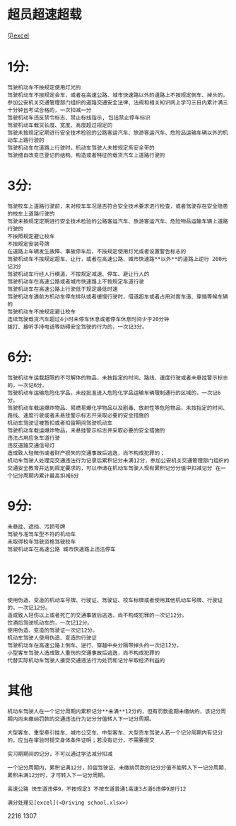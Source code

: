 # 超员超速超载
见[excel](<Driving school.xlsx>)

# 1分:   
	驾驶机动车不按规定使用灯光的  
	驾驶机动车不按规定会车，或者在高速公路、城市快速路以外的道路上不按规定倒车、掉头的，  
	参加公安机关交通管理部门组织的道路交通安全法律、法规和相关知识网上学习三日内累计满三十分钟且考试合格的，一次扣减一分  
	驾驶机动车违反禁令标志、禁止标线指示, 包括禁止停车标识  
	驾驶机动车载货长度、宽度、高度超过规定的  
	驾驶未按规定定期进行安全技术检验的公路客运汽车、旅游客运汽车、危险品运输车辆以外的机动车上路行驶的  
	驾驶机动车在道路上行驶时，机动车驾驶人未按规定系安全带的  
	驾驶擅自改变已登记的结构、构造或者特征的载货汽车上道路行驶的  

# 3分:   
	驾驶校车上道路行驶前，未对校车车况是否符合安全技术要求进行检查，或者驾驶存在安全隐患的校车上道路行驶的  
	驾驶未按规定定期进行安全技术检验的公路客运汽车、旅游客运汽车、危险物品运输车辆上道路行驶的  
	不按照规定避让校车  
	不按规定安装号牌  
	在道路上车辆发生故障、事故停车后，不按规定使用灯光或者设置警告标志的  
	驾驶机动车不按规定超车、让行，或者在高速公路、城市快速路**以外**的道路上逆行 200元记3分  
	驾驶机动车行经人行横道，不按规定减速、停车、避让行人的  
	驾驶机动车在高速公路或者城市快速路上不按规定车道行驶  
	驾驶机动车在高速公路上行驶低于规定最低时速  
	驾驶机动车遇前方机动车停车排队或者缓慢行驶时，借道超车或者占用对面车道、穿插等候车辆的  
	驾驶机动车不按规定避让校车  
	连续驾驶载货汽车超过4小时未停车休息或者停车休息时间少于20分钟  
	拨打、接听手持电话等妨碍安全驾驶的行为的，一次记3分。  
	  
# 6分:   
	驾驶机动车运载超限的不可解体的物品，未按指定的时间、路线、速度行驶或者未悬挂警示标志的，一次记6分。  
	驾驶机动车运输危险化学品，未经批准进入危险化学品运输车辆限制通行的区域的，一次记6分。  
	驾驶机动车载运爆炸物品、易燃易爆化学物品以及剧毒、放射性等危险物品，未按指定的时间、路线、速度行驶或者未悬挂警示标志并采取必要的安全措施的  
	机动车驾驶证被暂扣或者扣留期间驾驶机动车  
	驾驶机动车载运爆炸物品，未悬挂警示标志并采取必要的安全措施的  
	违法占用应急车道行驶  
	违反道路交通信号灯  
	造成致人轻微伤或者财产损失的交通事故后逃逸，尚不构成犯罪的；  
	机动车驾驶人处理完交通违法行为记录后累积记分未满12分，参加公安机关交通管理部门组织的交通安全教育并达到规定要求的，可以申请在机动车驾驶人现有累积记分分值中扣减记分 在一个记分周期内累计最高扣减6分  
  
  
# 9分:   
	未悬挂、遮挡、污损号牌  
	驾驶与准驾车型不符的机动车  
	未取得校车驾驶资格驾驶校车  
	驾驶机动车在高速公路 城市快速路上违法停车  
	  
# 12分:   
	使用伪造、变造的机动车号牌、行驶证、驾驶证、校车标牌或者使用其他机动车号牌、行驶证的，一次记12分。  
	造成致人轻伤以上或者死亡的交通事故后逃逸，尚不构成犯罪的一次记12分。  
	饮酒后驾驶机动车的，一次记12分。  
	使用伪造、变造的驾驶证一次记12分。  
	机动车驾驶人使用伪造、变造的行驶证  
	驾驶机动车在高速公路上倒车、逆行、穿越中央分隔带掉头的一次记12分。  
	小型客车驾驶人造成致人重伤的交通事故后逃逸，尚不构成犯罪的  
	代替实际机动车驾驶人接受交通违法行为处罚和记分牟取经济利益的  
	  
# 其他  
	机动车驾驶人在一个记分周期内累积记分**未满**12分的，但有罚款逾期未缴纳的，该记分周期内尚未缴纳罚款的交通违法行为记分分值转入下一记分周期。  
  
	大型客车、重型牵引挂车、城市公交车、中型客车、大型货车驾驶人若一个记分周期内有记分的，应当在审验时提交身体条件证明；若没有记分，不需要提交  
    
	实习期期间的记分，不可以通过学法减分扣减  
  
	一个记分周期内，累积记满12分，扣留驾驶证，未缴纳罚款的记分分值不能转入下一记分周期，累积未满12分时，才可转入下一记分周期。  
      
	高速公路 快车道违停9，不按规定3 不按车道普通1高速3占道6违停9逆行12

	满分处理见[excel](<Driving school.xlsx>)
2216 1307